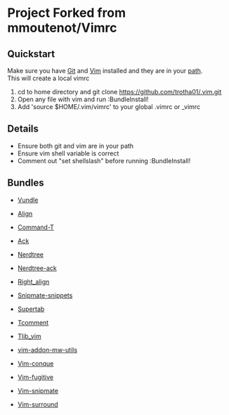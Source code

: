 Project Forked from mmoutenot/Vimrc  
===================================

Quickstart  
----------

  Make sure you have [Git][] and [Vim][] installed
  and they are in your [path][].  
  This will create a local vimrc

  1. cd to home directory and git clone https://github.com/trotha01/.vim.git
  2. Open any file with vim and run :BundleInstall!
  3. Add 'source $HOME/.vim/vimrc' to your global .vimrc or _vimrc

Details  
-------
* Ensure both git and vim are in your path
* Ensure vim shell variable is correct
* Comment out "set shellslash" before running :BundleInstall!

Bundles
-------
* [Vundle][]
* [Align][]
* [Command-T][]
* [Ack][]
* [Nerdtree][]
* [Nerdtree-ack][]
* [Right\_align][]
* [Snipmate-snippets][]
* [Supertab][]
* [Tcomment][]
* [Tlib\_vim][]
* [vim-addon-mw-utils][]
* [Vim-conque][]
* [Vim-fugitive][]
* [Vim-snipmate][]
* [Vim-surround][]


  [Git]: http://git-scm.com/downloads
  [Vim]: http://www.vim.org/download.php
  [path]: http://superuser.com/questions/284342/what-are-path-and-other-environment-variables-and-how-can-i-set-or-use-them
[Vundle]: https://github.com/gmarik/vundle
[Align]: https://github.com/vim-scripts/Align
[Command-T]: https://github.com/wincent/Command-T
[Ack]: https://github.com/mileszs/ack.vim
[Nerdtree]: https://github.com/scrooloose/nerdtree
[Nerdtree-ack]: https://github.com/vim-scripts/nerdtree-ack
[Right\_align]: https://github.com/vim-scripts/right_align
[Snipmate-snippets]: https://github.com/honza/snipmate-snippets
[Supertab]: https://github.com/ervandew/supertab
[Tcomment]: https://github.com/tomtom/tcomment_vim
[Tlib\_vim]: https://github.com/tomtom/tlib_vim
[vim-addon-mw-utils]: https://github.com/MarcWeber/vim-addon-mw-utils
[Vim-conque]: https://github.com/rson/vim-conque
[Vim-fugitive]: https://github.com/tpope/vim-fugitive
[Vim-snipmate]: https://github.com/garbas/vim-snipmate
[Vim-surround]: https://github.com/tpope/vim-surround
